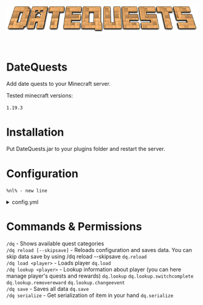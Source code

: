 <p align="center">
  <img src="images/logo.png">
</p>

<br>

# DateQuests

<p>Add date quests to your Minecraft server.</p>
<p>Tested minecraft versions: </p> 

`1.19.3`

# Installation

<p>Put DateQuests.jar to your plugins folder and restart the server.</p>

# Configuration

`%nl% - new line`<br>

<details><summary>config.yml</summary>



</details>

# Commands & Permissions

`/dq`                                - Shows available quest categories<br> 
`/dq reload [--skipsave]`            - Reloads configuration and saves data. You can skip data save by using /dq reload --skipsave `dq.reload`<br> 
`/dq load <player>`                  - Loads player `dq.load`<br>
`/dq lookup <player>`                - Lookup information about player (you can here manage player's quests and rewards) `dq.lookup` `dq.lookup.switchcomplete` `dq.lookup.removereward` `dq.lookup.changeevent`<br>
`/dq save`                           - Saves all data `dq.save`<br>
`/dq serialize`                      - Get serialization of item in your hand `dq.serialize`<br>
